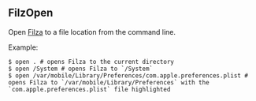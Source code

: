 ## FilzOpen

Open [Filza](https://www.tigisoftware.com/default/?page_id=78) to a file location from the command line.

Example:

```shell
$ open . # opens Filza to the current directory
$ open /System # opens Filza to `/System`
$ open /var/mobile/Library/Preferences/com.apple.preferences.plist # opens Filza to `/var/mobile/Library/Preferences` with the `com.apple.preferences.plist` file highlighted
```
